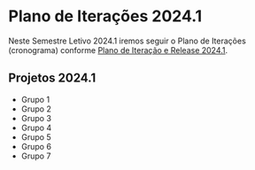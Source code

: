 # Plano de Iterações 2024.1

Neste Semestre Letivo 2024.1 iremos seguir o Plano de Iterações (cronograma) conforme [Plano de Iteração e Release 2024.1](plano-iteracoes.md).

## Projetos 2024.1

* Grupo 1
* Grupo 2
* Grupo 3
* Grupo 4
* Grupo 5
* Grupo 6
* Grupo 7